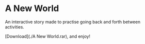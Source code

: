 # A New World

An interactive story made to practise going back and forth between activities.

[Download](./A New World.rar), and enjoy!
